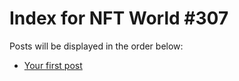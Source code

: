 # Index for NFT World #307
Posts will be displayed in the order below:

- [Your first post](./001-first.md)


